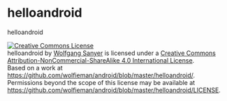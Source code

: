 helloandroid
============

helloandroid

<a rel="license" href="http://creativecommons.org/licenses/by-nc-sa/4.0/"><img alt="Creative Commons License" style="border-width:0" src="http://i.creativecommons.org/l/by-nc-sa/4.0/88x31.png" /></a><br /><span xmlns:dct="http://purl.org/dc/terms/" property="dct:title">helloandroid</span> by <a xmlns:cc="http://creativecommons.org/ns#" href="https://github.com/wolfieman/helloandroid" property="cc:attributionName" rel="cc:attributionURL">Wolfgang Sanyer</a> is licensed under a <a rel="license" href="http://creativecommons.org/licenses/by-nc-sa/4.0/">Creative Commons Attribution-NonCommercial-ShareAlike 4.0 International License</a>.<br />Based on a work at <a xmlns:dct="http://purl.org/dc/terms/" href="https://github.com/wolfieman/helloandroid" rel="dct:source">https://github.com/wolfieman/android/blob/master/helloandroid/</a>.<br />Permissions beyond the scope of this license may be available at <a xmlns:cc="http://creativecommons.org/ns#" href="https://github.com/wolfieman/helloandroid/blob/master/LICENSE" rel="cc:morePermissions">https://github.com/wolfieman/android/blob/master/helloandroid/LICENSE</a>.